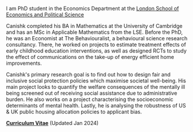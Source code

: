 I am PhD student in the Economics Department at the [London School of Economics and Political Science](https://www.lse.ac.uk/economics)

Canishk completed his BA in Mathematics at the University of Cambridge and has an MSc in Applicable Mathematics from the LSE. Before the PhD, he was an Economist at The Behaviouralist, a behavioural science research consultancy. There, he worked on projects to estimate treatment effects of early childhood education interventions, as well as designed RCTs to study the effect of communications on the take-up of energy efficient home improvements.

Canishk's primary research goal is to find out how to design fair and inclusive social protection policies which maximise societal well-being. His main project looks to quantify the welfare consequences of the mentally ill being screened out of receiving social assistance due to administrative burden. He also works on a project characterising the socioeconomic determinants of mental health. Lastly, he is analysing the robustness of US & UK public housing allocation policies to applicant bias.

__[Curriculum Vitae](/pdf/CVCN.pdf")__ (Updated Jan 2024)

<!-- __[Research Statement](/pdf/ Research Statement.pdf")__  -->
